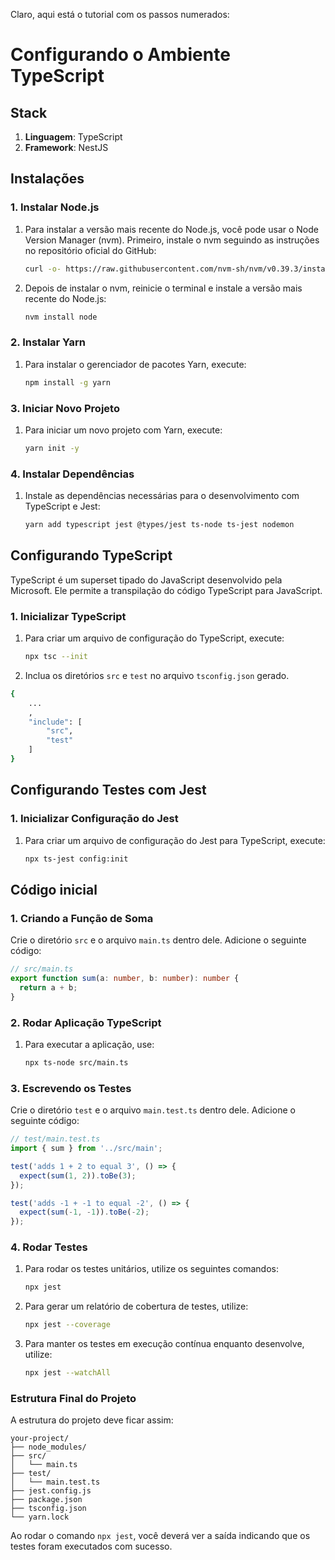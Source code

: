 Claro, aqui está o tutorial com os passos numerados:

# Configurando o Ambiente TypeScript

## Stack
1. **Linguagem**: TypeScript
2. **Framework**: NestJS

## Instalações

### 1. Instalar Node.js
1. Para instalar a versão mais recente do Node.js, você pode usar o Node Version Manager (nvm). Primeiro, instale o nvm seguindo as instruções no repositório oficial do GitHub:
    ```sh
    curl -o- https://raw.githubusercontent.com/nvm-sh/nvm/v0.39.3/install.sh | bash
    ```
2. Depois de instalar o nvm, reinicie o terminal e instale a versão mais recente do Node.js:
    ```sh
    nvm install node
    ```

### 2. Instalar Yarn
1. Para instalar o gerenciador de pacotes Yarn, execute:
    ```sh
    npm install -g yarn
    ```

### 3. Iniciar Novo Projeto
1. Para iniciar um novo projeto com Yarn, execute:
    ```sh
    yarn init -y
    ```

### 4. Instalar Dependências
1. Instale as dependências necessárias para o desenvolvimento com TypeScript e Jest:
    ```sh
    yarn add typescript jest @types/jest ts-node ts-jest nodemon
    ```

## Configurando TypeScript

TypeScript é um superset tipado do JavaScript desenvolvido pela Microsoft. Ele permite a transpilação do código TypeScript para JavaScript.

### 1. Inicializar TypeScript
1. Para criar um arquivo de configuração do TypeScript, execute:
    ```sh
    npx tsc --init
    ```
2. Inclua os diretórios `src` e `test` no arquivo `tsconfig.json` gerado.
```sh
{
    ...
    ,
    "include": [
        "src",
        "test"
    ]
}
```

## Configurando Testes com Jest

### 1. Inicializar Configuração do Jest
1. Para criar um arquivo de configuração do Jest para TypeScript, execute:
    ```sh
    npx ts-jest config:init
    ```

## Código inicial

### 1. Criando a Função de Soma

Crie o diretório `src` e o arquivo `main.ts` dentro dele. Adicione o seguinte código:

```typescript
// src/main.ts
export function sum(a: number, b: number): number {
  return a + b;
}
```

### 2. Rodar Aplicação TypeScript
1. Para executar a aplicação, use:
    ```sh
    npx ts-node src/main.ts
    ```

### 3. Escrevendo os Testes

Crie o diretório `test` e o arquivo `main.test.ts` dentro dele. Adicione o seguinte código:

```typescript
// test/main.test.ts
import { sum } from '../src/main';

test('adds 1 + 2 to equal 3', () => {
  expect(sum(1, 2)).toBe(3);
});

test('adds -1 + -1 to equal -2', () => {
  expect(sum(-1, -1)).toBe(-2);
});
```

### 4. Rodar Testes
1. Para rodar os testes unitários, utilize os seguintes comandos:
    ```sh
    npx jest
    ```
2. Para gerar um relatório de cobertura de testes, utilize:
    ```sh
    npx jest --coverage
    ```
3. Para manter os testes em execução contínua enquanto desenvolve, utilize:
    ```sh
    npx jest --watchAll
    ```

### Estrutura Final do Projeto

A estrutura do projeto deve ficar assim:

```
your-project/
├── node_modules/
├── src/
│   └── main.ts
├── test/
│   └── main.test.ts
├── jest.config.js
├── package.json
├── tsconfig.json
└── yarn.lock
```

Ao rodar o comando `npx jest`, você deverá ver a saída indicando que os testes foram executados com sucesso.